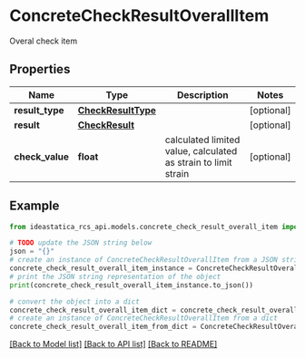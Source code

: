 # ConcreteCheckResultOverallItem

Overal check item

## Properties

Name | Type | Description | Notes
------------ | ------------- | ------------- | -------------
**result_type** | [**CheckResultType**](CheckResultType.md) |  | [optional] 
**result** | [**CheckResult**](CheckResult.md) |  | [optional] 
**check_value** | **float** | calculated limited value, calculated as strain to limit strain | [optional] 

## Example

```python
from ideastatica_rcs_api.models.concrete_check_result_overall_item import ConcreteCheckResultOverallItem

# TODO update the JSON string below
json = "{}"
# create an instance of ConcreteCheckResultOverallItem from a JSON string
concrete_check_result_overall_item_instance = ConcreteCheckResultOverallItem.from_json(json)
# print the JSON string representation of the object
print(concrete_check_result_overall_item_instance.to_json())

# convert the object into a dict
concrete_check_result_overall_item_dict = concrete_check_result_overall_item_instance.to_dict()
# create an instance of ConcreteCheckResultOverallItem from a dict
concrete_check_result_overall_item_from_dict = ConcreteCheckResultOverallItem.from_dict(concrete_check_result_overall_item_dict)
```
[[Back to Model list]](../README.md#documentation-for-models) [[Back to API list]](../README.md#documentation-for-api-endpoints) [[Back to README]](../README.md)


